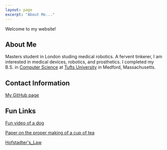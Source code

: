 ```yaml
---
layout: page
excerpt: "About Me..."
---
```


Welcome to my website! 

## About Me
Masters student in London studing medical robotics. A fervent tinkerer, I am interested in medical devices, robotics, and prosthetics. I completed my B.S. in [Computer Science](https://engineering.tufts.edu/cs/) at [Tufts University](https://www.tufts.edu/) in Medford, Massachusetts.


## Contact Information

[My GitHub page](https://github.com/cdelor02)


## Fun Links

[Fun video of a dog](https://www.youtube.com/watch?v=vlA2XaKfh78&list=FLHM4vUhTKs3chwPfY8vw6rQ)

[Paper on the proper making of a cup of tea](http://www.gatsby.ucl.ac.uk/tea/tea_archive/attached_files/BS6008.pdf)

[Hofstadter's_Law](https://en.wikipedia.org/wiki/Hofstadter%27s_law)

